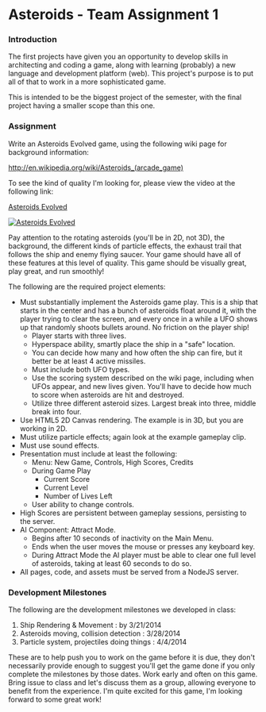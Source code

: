 Asteroids - Team Assignment 1
=============================

### Introduction

The first projects have given you an opportunity to develop skills in architecting and coding a game, along with learning (probably) a new language and development platform (web).  This project's purpose is to put all of that to work in a more sophisticated game.

This is intended to be the biggest project of the semester, with the final project having a smaller scope than this one.


### Assignment

Write an Asteroids Evolved game, using the following wiki page for background information:

  http://en.wikipedia.org/wiki/Asteroids_(arcade_game)

To see the kind of quality I'm looking for, please view the video at the following link:

[Asteroids Evolved](http://www.youtube.com/watch?v=GTgrqyy-Weo)

[![Asteroids Evolved](http://img.youtube.com/vi/GTgrqyy-Weo/3.jpg)](http://www.youtube.com/watch?v=GTgrqyy-Weo)


Pay attention to the rotating asteroids (you'll be in 2D, not 3D), the background, the different kinds of particle effects, the exhaust trail that follows the ship and enemy flying saucer.  Your game should have all of these features at this level of quality.  This game should be visually great, play great, and run smoothly!

The following are the required project elements:

* Must substantially implement the Asteroids game play. This is a ship that starts in the center and has a bunch of asteroids float around it, with the player trying to clear the screen, and every once in a while a UFO shows up that randomly shoots bullets around.  No friction on the player ship!
  * Player starts with three lives.
  * Hyperspace ability, smartly place the ship in a "safe" location.
  * You can decide how many and how often the ship can fire, but it better be at least 4 active missiles.
  * Must include both UFO types.
  * Use the scoring system described on the wiki page, including when UFOs appear, and new lives given.  You'll have to decide how much to score when asteroids are hit and destroyed.
  * Utilize three different asteroid sizes.  Largest break into three, middle break into four.
* Use HTML5 2D Canvas rendering.  The example is in 3D, but you are working in 2D.
* Must utilize particle effects; again look at the example gameplay clip.
* Must use sound effects.
* Presentation must include at least the following:
  * Menu: New Game, Controls, High Scores, Credits
  * During Game Play
    * Current Score
    * Current Level
    * Number of Lives Left
  * User ability to change controls.
* High Scores are persistent between gameplay sessions, persisting to the server.
* AI Component:  Attract Mode.
  * Begins after 10 seconds of inactivity on the Main Menu.
  * Ends when the user moves the mouse or presses any keyboard key.
  * During Attract Mode the AI player must be able to clear one full level of asteroids, taking at least 60 seconds to do so.
* All pages, code, and assets must be served from a NodeJS server.

### Development Milestones

The following are the development milestones we developed in class:

1. Ship Rendering & Movement : by 3/21/2014
2. Asteroids moving, collision detection : 3/28/2014
3. Particle system, projectiles doing things : 4/4/2014

These are to help push you to work on the game before it is due, they don't necessarily provide enough to suggest you'll get the game done if you only complete the milestones by those dates.  Work early and often on this game.  Bring issue to class and let's discuss them as a group, allowing everyone to benefit from the experience.  I'm quite excited for this game, I'm looking forward to some great work!

